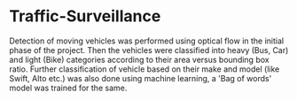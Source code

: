 # Traffic-Surveillance
Detection of moving vehicles was performed using optical flow in the initial phase of the project. Then the vehicles were classified into heavy (Bus, Car) and light (Bike) categories according to their area versus bounding box ratio. Further classification of vehicle based on their make and model (like Swift, Alto etc.) was also done using machine learning, a 'Bag of words' model was trained for the same.
